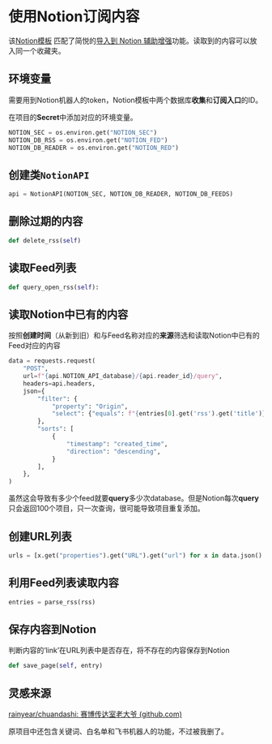 # 使用Notion订阅内容

该[Notion模板](https://functional-crown-0ab.notion.site/RSS-Template-1f69adf675c44599af2d11721febdbb3)
匹配了简悦的[导入到 Notion 辅助增强](https://github.com/Kenshin/simpread/discussions/3572)功能。读取到的内容可以放入同一个收藏夹。
## 环境变量
需要用到Notion机器人的token，Notion模板中两个数据库**收集**和**订阅入口**的ID。

在项目的**Secret**中添加对应的环境变量。
```Python
NOTION_SEC = os.environ.get("NOTION_SEC")
NOTION_DB_RSS = os.environ.get("NOTION_FED")
NOTION_DB_READER = os.environ.get("NOTION_RED")
```
## 创建类`NotionAPI`
```Python
api = NotionAPI(NOTION_SEC, NOTION_DB_READER, NOTION_DB_FEEDS)
```
## 删除过期的内容
```Python
def delete_rss(self)
```
## 读取Feed列表
```Python
def query_open_rss(self):
```
## 读取Notion中已有的内容
按照**创建时间**（从新到旧）和与Feed名称对应的**来源**筛选和读取Notion中已有的Feed对应的内容
```Python
data = requests.request(
    "POST",
    url=f"{api.NOTION_API_database}/{api.reader_id}/query",
    headers=api.headers,
    json={
        "filter": {
            "property": "Origin",
            "select": {"equals": f"{entries[0].get('rss').get('title')}"},
        },
        "sorts": [
            {
                "timestamp": "created_time",
                "direction": "descending",
            }
        ],
    },
)
```
虽然这会导致有多少个feed就要**query**多少次database。但是Notion每次**query**只会返回100个项目，只一次查询，很可能导致项目重复添加。
## 创建**URL列表**
```Python
urls = [x.get("properties").get("URL").get("url") for x in data.json().get("results")]
```
## 利用Feed列表读取内容
```Python
entries = parse_rss(rss)
```

## 保存内容到Notion
判断内容的‘link’在URL列表中是否存在，将不存在的内容保存到Notion
```Python
def save_page(self, entry)
```

## 灵感来源
[rainyear/chuandashi: 赛博传达室老大爷 (github.com)](https://github.com/rainyear/chuandashi)

原项目中还包含关键词、白名单和飞书机器人的功能，不过被我删了。
